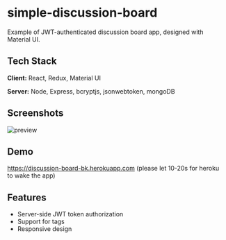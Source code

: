 
# simple-discussion-board

Example of JWT-authenticated discussion board app, designed with Material UI.

## Tech Stack

**Client:** React, Redux, Material UI

**Server:** Node, Express, bcryptjs, jsonwebtoken, mongoDB

## Screenshots

![preview](https://gcdnb.pbrd.co/images/4SQAuXw5v3w6.png?o=1 "simple-discussion-board")

## Demo
https://discussion-board-bk.herokuapp.com (please let 10-20s for heroku to wake the app)
## Features

- Server-side JWT token authorization
- Support for tags
- Responsive design

